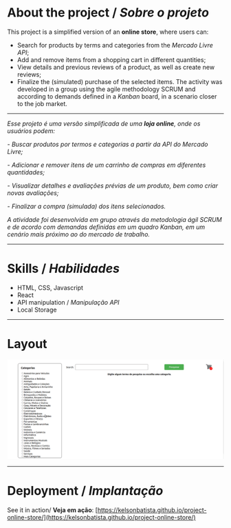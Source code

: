 # About the project / *Sobre o projeto*

This project is a simplified version of an **online store**, where users can:
   - Search for products by terms and categories from the _Mercado Livre API_;
   - Add and remove items from a shopping cart in different quantities;
   - View details and previous reviews of a product, as well as create new reviews;
   - Finalize the (simulated) purchase of the selected items.
The activity was developed in a group using the agile methodology SCRUM and according to demands defined in a _Kanban_ board, in a scenario closer to the job market.

---

*Esse projeto é uma versão simplificada de uma **loja online**, onde os usuários podem:*

  *- Buscar produtos por termos e categorias a partir da _API do Mercado Livre_;*

  *- Adicionar e remover itens de um carrinho de compras em diferentes quantidades;*

  *- Visualizar detalhes e avaliações prévias de um produto, bem como criar novas avaliações;*

  *- Finalizar a compra (simulada) dos itens selecionados.*
  
*A atividade foi desenvolvida em grupo através da metodologia ágil SCRUM e de acordo com demandas definidas em um quadro _Kanban_, em um cenário mais próximo ao do mercado de trabalho.*

---
# Skills / *Habilidades*

 - HTML, CSS, Javascript
 - React
 - API manipulation / *Manipulação API*
 - Local Storage

---
# Layout

<img src="intro.gif" alt="Online Store" />

---
# Deployment / *Implantação*

See it in action/ **Veja em ação**: [https://kelsonbatista.github.io/project-online-store/](https://kelsonbatista.github.io/project-online-store/)
